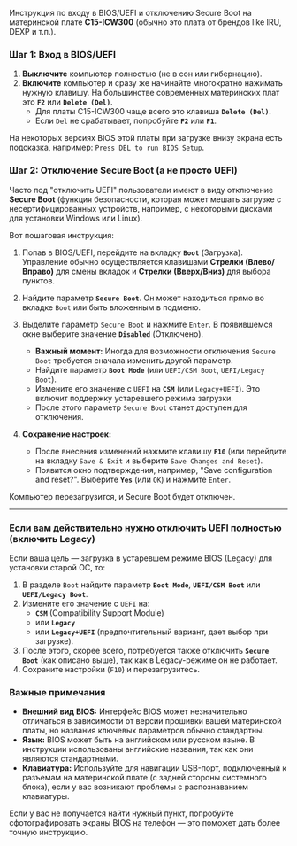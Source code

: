 Инструкция по входу в BIOS/UEFI и отключению Secure Boot на материнской плате **C15-ICW300** (обычно это плата от брендов like IRU, DEXP и т.п.).

### Шаг 1: Вход в BIOS/UEFI

1.  **Выключите** компьютер полностью (не в сон или гибернацию).
2.  **Включите** компьютер и сразу же начинайте многократно нажимать нужную клавишу. На большинстве современных материнских плат это **`F2`** или **`Delete (Del)`**.
    *   Для платы C15-ICW300 чаще всего это клавиша **`Delete (Del)`**.
    *   Если `Del` не срабатывает, попробуйте **`F2`** или **`F1`**.

На некоторых версиях BIOS этой платы при загрузке внизу экрана есть подсказка, например: `Press DEL to run BIOS Setup`.

### Шаг 2: Отключение Secure Boot (а не просто UEFI)

Часто под "отключить UEFI" пользователи имеют в виду отключение **Secure Boot** (функция безопасности, которая может мешать загрузке с несертифицированных устройств, например, с некоторыми дисками для установки Windows или Linux).

Вот пошаговая инструкция:

1.  Попав в BIOS/UEFI, перейдите на вкладку **`Boot`** (Загрузка). Управление обычно осуществляется клавишами **Стрелки (Влево/Вправо)** для смены вкладок и **Стрелки (Вверх/Вниз)** для выбора пунктов.

2.  Найдите параметр **`Secure Boot`**. Он может находиться прямо во вкладке `Boot` или быть вложенным в подменю.

3.  Выделите параметр `Secure Boot` и нажмите `Enter`. В появившемся окне выберите значение **`Disabled`** (Отключено).

    *   **Важный момент:** Иногда для возможности отключения `Secure Boot` требуется сначала изменить другой параметр.
    *   Найдите параметр **`Boot Mode`** (или `UEFI/CSM Boot`, `UEFI/Legacy Boot`).
    *   Измените его значение с `UEFI` на **`CSM`** (или `Legacy+UEFI`). Это включит поддержку устаревшего режима загрузки.
    *   После этого параметр `Secure Boot` станет доступен для отключения.

4.  **Сохранение настроек:**
    *   После внесения изменений нажмите клавишу **`F10`** (или перейдите на вкладку `Save & Exit` и выберите `Save Changes and Reset`).
    *   Появится окно подтверждения, например, "Save configuration and reset?". Выберите **`Yes`** (или `OK`) и нажмите `Enter`.

Компьютер перезагрузится, и Secure Boot будет отключен.

---

### Если вам действительно нужно отключить UEFI полностью (включить Legacy)

Если ваша цель — загрузка в устаревшем режиме BIOS (Legacy) для установки старой ОС, то:

1.  В разделе `Boot` найдите параметр **`Boot Mode`**, **`UEFI/CSM Boot`** или **`UEFI/Legacy Boot`**.
2.  Измените его значение с `UEFI` на:
    *   **`CSM`** (Compatibility Support Module)
    *   или **`Legacy`**
    *   или **`Legacy+UEFI`** (предпочтительный вариант, дает выбор при загрузке).
3.  После этого, скорее всего, потребуется также отключить **`Secure Boot`** (как описано выше), так как в Legacy-режиме он не работает.
4.  Сохраните настройки (`F10`) и перезагрузитесь.

### Важные примечания

*   **Внешний вид BIOS:** Интерфейс BIOS может незначительно отличаться в зависимости от версии прошивки вашей материнской платы, но названия ключевых параметров обычно стандартны.
*   **Язык:** BIOS может быть на английском или русском языке. В инструкции использованы английские названия, так как они являются стандартными.
*   **Клавиатура:** Используйте для навигации USB-порт, подключенный к разъемам на материнской плате (с задней стороны системного блока), если у вас возникают проблемы с распознаванием клавиатуры.

Если у вас не получается найти нужный пункт, попробуйте сфотографировать экраны BIOS на телефон — это поможет дать более точную инструкцию.
